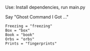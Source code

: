 Use:
Install dependencies, run main.py

Say "Ghost Command I Got ..."

```EMF = "emf"
Freezing = "freezing"
Box = "box"
Book = "book"
Orbs = "orbs"
Prints = "fingerprints"
```